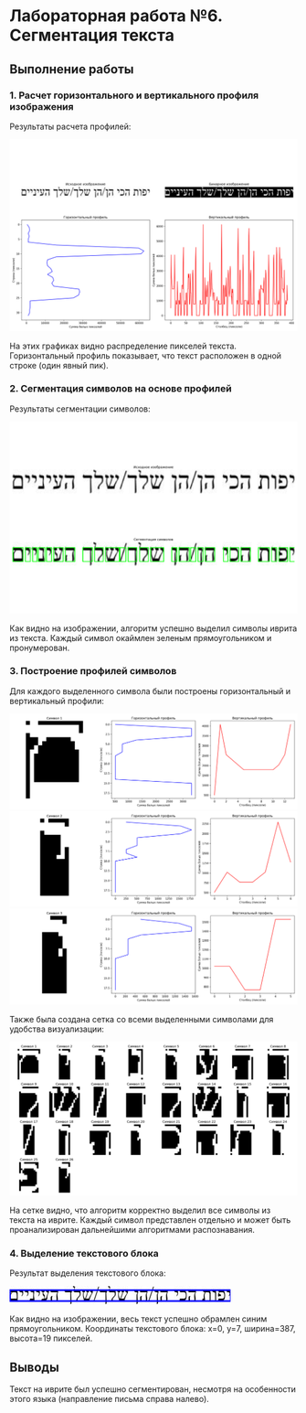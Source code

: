 # Лабораторная работа №6. Сегментация текста

## Выполнение работы

### 1. Расчет горизонтального и вертикального профиля изображения

Результаты расчета профилей:

![Профили изображения](results/profiles.png)

На этих графиках видно распределение пикселей текста. Горизонтальный профиль показывает, что текст расположен в одной строке (один явный пик).

### 2. Сегментация символов на основе профилей

Результаты сегментации символов:

![Сегментация символов](results/segmentation_comparison.png)

Как видно на изображении, алгоритм успешно выделил символы иврита из текста. Каждый символ окаймлен зеленым прямоугольником и пронумерован.

### 3. Построение профилей символов

Для каждого выделенного символа были построены горизонтальный и вертикальный профили:

![Профили символа 1](results/char_1_profiles.png)
![Профили символа 2](results/char_2_profiles.png)
![Профили символа 3](results/char_3_profiles.png)

Также была создана сетка со всеми выделенными символами для удобства визуализации:

![Сетка символов](results/character_grid.png)

На сетке видно, что алгоритм корректно выделил все символы из текста на иврите. Каждый символ представлен отдельно и может быть проанализирован дальнейшими алгоритмами распознавания.

### 4. Выделение текстового блока

Результат выделения текстового блока:

![Текстовый блок](results/text_block.png)

Как видно на изображении, весь текст успешно обрамлен синим прямоугольником. Координаты текстового блока: x=0, y=7, ширина=387, высота=19 пикселей.

## Выводы

Текст на иврите был успешно сегментирован, несмотря на особенности этого языка (направление письма справа налево).
